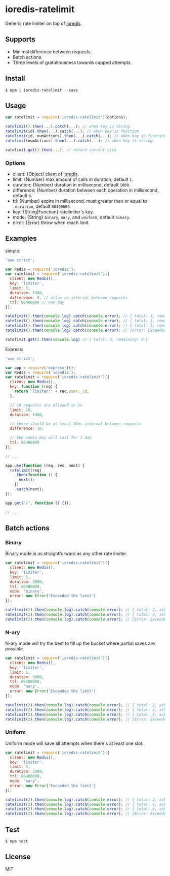 # ioredis-ratelimit

Generic rate limiter on top of [ioredis](https://github.com/luin/ioredis).

## Supports

- Minimal difference between requests.
- Batch actions.
- Three levels of gratuitousness towards capped attempts.

## Install

```
$ npm i ioredis-ratelimit --save
```

## Usage

```javascript
var ratelimit = require('ioredis-ratelimit')(options);

ratelimit().then(...).catch(...); // when key is string
ratelimit(id).then(...).catch(...); // when key is function
ratelimit(id, numActions).then(...).catch(...); // when key is function and batch actions are requested
ratelimit(numActions).then(...).catch(...); // when key is string

ratelimit.get().then(...); // return current size
```

### Options

- client: {Object} client of [ioredis](https://github.com/luin/ioredis).
- limit: {Number} max amount of calls in duration, default `1`.
- duration: {Number} duration in millisecond, default `1000`.
- difference: {Number} duration between each operation in millisecond, default `0`.
- ttl: {Number} expire in millisecond, must greater than or equal to `.duration`, default `86400000`.
- key: {String|Function} ratelimiter's key.
- mode: {String} `binary`, `nary`, and `uniform`, default `binary`.
- error: {Error} throw when reach limit.

## Examples

simple:

```javascript
'use strict';

var Redis = require('ioredis');
var ratelimit = require('ioredis-ratelimit')({
  client: new Redis(),
  key: 'limiter',
  limit: 3,
  duration: 1000,
  difference: 0, // allow no interval between requests
  ttl: 86400000 // one day
});

ratelimit().then(console.log).catch(console.error); // { total: 3, remaining: 2 }
ratelimit().then(console.log).catch(console.error); // { total: 3, remaining: 1 }
ratelimit().then(console.log).catch(console.error); // { total: 3, remaining: 0 }
ratelimit().then(console.log).catch(console.error); // [Error: Exceeded the limit]

ratelimit.get().then(console.log) // { total: 3, remaining: 0 }
```

Express:

```javascript
'use strict';

var app = require('express')();
var Redis = require('ioredis');
var ratelimit = require('ioredis-ratelimit')({
  client: new Redis(),
  key: function (req) {
    return 'limiter:' + req.user._id;
  },

  // 10 requests are allowed in 1s
  limit: 10,
  duration: 1000,

  // there should be at least 10ms interval between requests 
  difference: 10,

  // the redis key will last for 1 day
  ttl: 86400000
});

// ...

app.use(function (req, res, next) {
  ratelimit(req)
    .then(function () {
      next();
    })
    .catch(next);
});

app.get('/', function () {});

// ...
```

## Batch actions

### Binary

Binary mode is as straightforward as any other rate limiter.

```javascript
var ratelimit = require('ioredis-ratelimit')({
  client: new Redis(),
  key: 'limiter',
  limit: 5,
  duration: 3000,
  ttl: 86400000,
  mode: 'binary',
  error: new Error('Exceeded the limit')
});

ratelimit(2).then(console.log).catch(console.error); // { total: 2, acknowledged: 2, remaining: 3 }
ratelimit(2).then(console.log).catch(console.error); // { total: 4, acknowledged: 2, remaining: 1 }
ratelimit(2).then(console.log).catch(console.error); // [Error: Exceeded the limit]
```

### N-ary

N-ary mode will try the best to fill up the bucket where partial saves are possible.

```javascript
var ratelimit = require('ioredis-ratelimit')({
  client: new Redis(),
  key: 'limiter',
  limit: 5,
  duration: 3000,
  ttl: 86400000,
  mode: 'nary',
  error: new Error('Exceeded the limit')
});

ratelimit(2).then(console.log).catch(console.error); // { total: 2, acknowledged: 2, remaining: 3 }
ratelimit(2).then(console.log).catch(console.error); // { total: 4, acknowledged: 2, remaining: 1 }
ratelimit(2).then(console.log).catch(console.error); // { total: 5, acknowledged: 1, remaining: 0 }
ratelimit(2).then(console.log).catch(console.error); // [Error: Exceeded the limit]
```

### Uniform

Uniform mode will save all attempts when there's at least one slot.

```javascript
var ratelimit = require('ioredis-ratelimit')({
  client: new Redis(),
  key: 'limiter',
  limit: 5,
  duration: 3000,
  ttl: 86400000,
  mode: 'nary',
  error: new Error('Exceeded the limit')
});

ratelimit(2).then(console.log).catch(console.error); // { total: 2, acknowledged: 2, remaining: 3 }
ratelimit(2).then(console.log).catch(console.error); // { total: 4, acknowledged: 2, remaining: 1 }
ratelimit(2).then(console.log).catch(console.error); // { total: 6, acknowledged: 2, remaining: 0 }
ratelimit(2).then(console.log).catch(console.error); // [Error: Exceeded the limit]
```

## Test

```
$ npm test
```

## License

MIT
